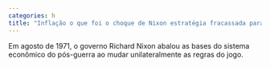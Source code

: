 ```yaml
---
categories: h
title: "Inflação o que foi o choque de Nixon estratégia fracassada para conter preços nos EUA"
---
```

Em agosto de 1971, o governo Richard Nixon abalou as bases do sistema econômico do pós-guerra ao mudar unilateralmente as regras do jogo.